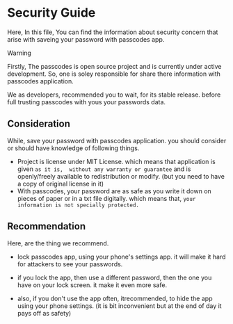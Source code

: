 # Security Guide

Here, In this file, You can find the information about security concern that arise with saveing your password with passcodes app.

> [!warning]
> Firstly, The passcodes is open source project and is currently under active development. So, one is soley responsible for share there information with passcodes application.

We as developers, recommended you to wait, for its stable release. before full trusting passcodes with yous your passwords data.

## Consideration

While, save your password with passcodes application. you should consider or should have knowledge of following things.

- Project is license under MIT License. which means that application is given `as it is,  without any warranty or guarantee` and is openly/freely available to redistribution or modify. (but you need to have a copy of original license in it)
- With passcodes, your password are as safe as you write it down on pieces of paper or in a txt file digitally. which means that, `your information is not specially protected.`

## Recommendation

Here, are the thing we recommend.

- lock passcodes app, using your phone's settings app. it will make it hard for attackers to see your passwords.

- if you lock the app, then use a different password, then the one you have on your lock screen. it make it even more safe.

- also, if you don't use the app often, itrecommended, to hide the app using your phone settings. (it is bit inconvenient but at the end of day it pays off as safety)
